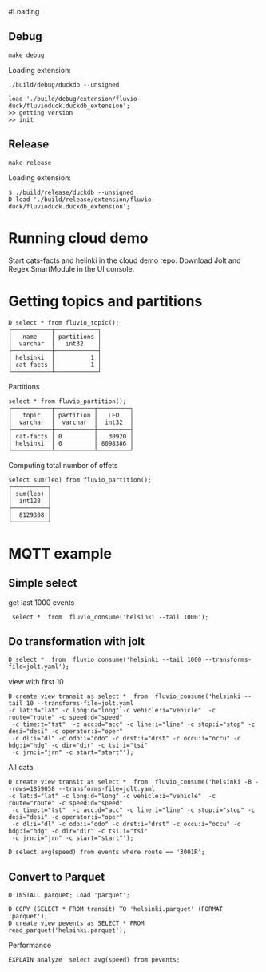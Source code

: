 #Loading

## Debug 

```
make debug
```

Loading extension:

```
./build/debug/duckdb --unsigned

load './build/debug/extension/fluvio-duck/fluvioduck.duckdb_extension';
>> getting version
>> init
```

## Release

```
make release
```

Loading extension:

```
$ ./build/release/duckdb --unsigned
D load './build/release/extension/fluvio-duck/fluvioduck.duckdb_extension';
```

# Running cloud demo
  
Start cats-facts and helinki in the cloud demo repo.
Download Jolt and Regex SmartModule in the UI console.


# Getting topics and partitions

```
D select * from fluvio_topic();
┌───────────┬────────────┐
│   name    │ partitions │
│  varchar  │   int32    │
├───────────┼────────────┤
│ helsinki  │          1 │
│ cat-facts │          1 │
└───────────┴────────────┘
```

Partitions
```
select * from fluvio_partition();
┌───────────┬───────────┬─────────┐
│   topic   │ partition │   LEO   │
│  varchar  │  varchar  │  int32  │
├───────────┼───────────┼─────────┤
│ cat-facts │ 0         │   30920 │
│ helsinki  │ 0         │ 8098386 │
└───────────┴───────────┴─────────┘

```

Computing total number of offets
```
select sum(leo) from fluvio_partition();
┌──────────┐
│ sum(leo) │
│  int128  │
├──────────┤
│  8129308 │
└──────────┘
```

# MQTT example

## Simple select

get last 1000 events
```
 select *  from  fluvio_consume('helsinki --tail 1000');
```

## Do transformation with jolt
```
D select *  from  fluvio_consume('helsinki --tail 1000 --transforms-file=jolt.yaml');
```

view with first 10

```
D create view transit as select *  from  fluvio_consume('helsinki --tail 10 --transforms-file=jolt.yaml
-c lat:d="lat" -c long:d="long" -c vehicle:i="vehicle"  -c route="route" -c speed:d="speed" 
 -c time:t="tst"  -c acc:d="acc" -c line:i="line" -c stop:i="stop" -c desi="desi" -c operator:i="oper"
 -c dl:i="dl" -c odo:i="odo" -c drst:i="drst" -c occu:i="occu" -c hdg:i="hdg" -c dir="dir" -c tsi:i="tsi"
 -c jrn:i="jrn" -c start="start"');
```

All data
```
D create view transit as select *  from  fluvio_consume('helsinki -B --rows=1859058 --transforms-file=jolt.yaml
-c lat:d="lat" -c long:d="long" -c vehicle:i="vehicle"  -c route="route" -c speed:d="speed" 
 -c time:t="tst"  -c acc:d="acc" -c line:i="line" -c stop:i="stop" -c desi="desi" -c operator:i="oper"
 -c dl:i="dl" -c odo:i="odo" -c drst:i="drst" -c occu:i="occu" -c hdg:i="hdg" -c dir="dir" -c tsi:i="tsi"
 -c jrn:i="jrn" -c start="start"');
```


```
D select avg(speed) from events where route == '3001R';
```

## Convert to Parquet

```
D INSTALL parquet; Load 'parquet';

D COPY (SELECT * FROM transit) TO 'helsinki.parquet' (FORMAT 'parquet');
D create view pevents as SELECT * FROM read_parquet('helsinki.parquet');
```

Performance

```
EXPLAIN analyze  select avg(speed) from pevents;
```


